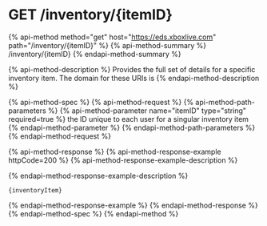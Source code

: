 # GET /inventory/{itemID}

{% api-method method="get" host="https://eds.xboxlive.com" path="/inventory/{itemID}" %}
{% api-method-summary %}
/inventory/{itemID}
{% endapi-method-summary %}

{% api-method-description %}
Provides the full set of details for a specific inventory item. The domain for these URIs is
{% endapi-method-description %}

{% api-method-spec %}
{% api-method-request %}
{% api-method-path-parameters %}
{% api-method-parameter name="itemID" type="string" required=true %}
the ID unique to each user for a singular inventory item
{% endapi-method-parameter %}
{% endapi-method-path-parameters %}
{% endapi-method-request %}

{% api-method-response %}
{% api-method-response-example httpCode=200 %}
{% api-method-response-example-description %}

{% endapi-method-response-example-description %}

```text
{inventoryItem}
```
{% endapi-method-response-example %}
{% endapi-method-response %}
{% endapi-method-spec %}
{% endapi-method %}

